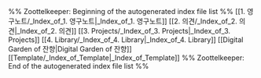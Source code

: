 %% Zoottelkeeper: Beginning of the autogenerated index file list  %%
 [[1. 영구노트/_Index_of_1. 영구노트|_Index_of_1. 영구노트]]
 [[2. 의견/_Index_of_2. 의견|_Index_of_2. 의견]]
 [[3. Projects/_Index_of_3. Projects|_Index_of_3. Projects]]
 [[4. Library/_Index_of_4. Library|_Index_of_4. Library]]
 [[Digital Garden of 잔향|Digital Garden of 잔향]]
 [[Template/_Index_of_Template|_Index_of_Template]]
%% Zoottelkeeper: End of the autogenerated index file list  %%
